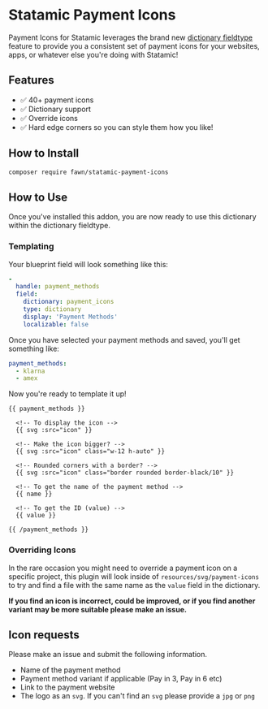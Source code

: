 # Statamic Payment Icons

Payment Icons for Statamic leverages the brand new [dictionary fieldtype](https://statamic.dev/fieldtypes/dictionary)  feature to provide you a consistent set of payment icons for your websites, apps, or whatever else you're doing with Statamic!

## Features

- ✅ 40+ payment icons
- ✅ Dictionary support
- ✅ Override icons
- ✅ Hard edge corners so you can style them how you like!

## How to Install

``` bash
composer require fawn/statamic-payment-icons
```

## How to Use

Once you've installed this addon, you are now ready to use this dictionary within the dictionary fieldtype.


### Templating

Your blueprint field will look something like this:
```yaml
-
  handle: payment_methods
  field:
    dictionary: payment_icons
    type: dictionary
    display: 'Payment Methods'
    localizable: false
```


Once you have selected your payment methods and saved, you'll get something like:
```yaml
payment_methods:
  - klarna
  - amex
```

Now you're ready to template it up!

```antlers
{{ payment_methods }}

  <!-- To display the icon -->
  {{ svg :src="icon" }}

  <!-- Make the icon bigger? -->
  {{ svg :src="icon" class="w-12 h-auto" }}

  <!-- Rounded corners with a border? -->
  {{ svg :src="icon" class="border rounded border-black/10" }}

  <!-- To get the name of the payment method -->
  {{ name }}

  <!-- To get the ID (value) -->
  {{ value }}

{{ /payment_methods }}
```

### Overriding Icons

In the rare occasion you might need to override a payment icon on a specific project, this plugin will look inside of `resources/svg/payment-icons` to try and find a file with the same name as the `value` field in the dictionary.

**If you find an icon is incorrect, could be improved, or if you find another variant may be more suitable please make an issue.**

## Icon requests

Please make an issue and submit the following information.

- Name of the payment method
- Payment method variant if applicable (Pay in 3, Pay in 6 etc)
- Link to the payment website
- The logo as an `svg`. If you can't find an `svg` please provide a `jpg` or `png`
